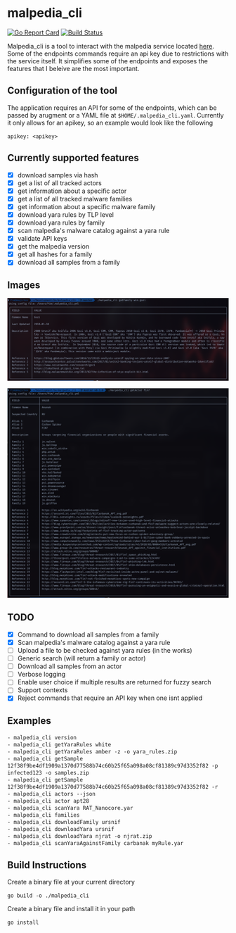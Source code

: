 # malpedia_cli

[![Go Report Card](https://goreportcard.com/badge/github.com/PimmyTrousers/malpedia_cli)](https://goreportcard.com/report/github.com/PimmyTrousers/malpedia_cli)
[![Build Status](https://travis-ci.org/PimmyTrousers/malpedia_cli.svg?branch=master)](https://travis-ci.org/PimmyTrousers/malpedia_cli)

Malpedia_cli is a tool to interact with the malpedia service located [here](https://malpedia.caad.fkie.fraunhofer.de). Some of the endpoints commands require an api key due to restrictions with the service itself. It simplifies some of the endpoints and exposes the features that I beleive are the most important. 

## Configuration of the tool
The application requires an API for some of the endpoints, which can be passed by arugment or a YAML file at `$HOME/.malpedia_cli.yaml`. Currently it only allows for an apikey, so an example would look like the following 

```
apikey: <apikey>
```

## Currently supported features
- [X] download samples via hash 
- [X] get a list of all tracked actors 
- [X] get information about a specific actor 
- [X] get a list of all tracked malware families 
- [X] get information about a specific malware family 
- [X] download yara rules by TLP level 
- [X] download yara rules by family 
- [X] scan malpedia's malware catalog against a yara rule
- [X] validate API keys 
- [X] get the malpedia version
- [X] get all hashes for a family 
- [X] download all samples from a family
## Images 
![Ursnif output](images/Screen&#32;Shot&#32;2019-08-25&#32;at&#32;11.42.33&#32;AM.png)

![FIN7 output](images/Screen&#32;Shot&#32;2019-09-13&#32;at&#32;7.14.04&#32;PM.png)
## TODO
- [X] Command to download all samples from a family 
- [X] Scan malpedia's malware catalog against a yara rule
- [ ] Upload a file to be checked against yara rules (in the works)
- [ ] Generic search (will return a family or actor)
- [ ] Download all samples from an actor
- [ ] Verbose logging 
- [ ] Enable user choice if multiple results are returned for fuzzy search
- [ ] Support contexts
- [X] Reject commands that require an API key when one isnt applied

## Examples 
```
- malpedia_cli version
- malpedia_cli getYaraRules white
- malpedia_cli getYaraRules amber -z -o yara_rules.zip
- malpedia_cli getSample 12f38f9be4df1909a1370d77588b74c60b25f65a098a08cf81389c97d3352f82 -p infected123 -o samples.zip
- malpedia_cli getSample 12f38f9be4df1909a1370d77588b74c60b25f65a098a08cf81389c97d3352f82 -r 
- malpedia_cli actors --json
- malpedia_cli actor apt28
- malpedia_cli scanYara RAT_Nanocore.yar
- malpedia_cli families
- malpedia_cli downloadFamily ursnif
- malpedia_cli downloadYara ursnif 
- malpedia_cli downloadYara njrat -o njrat.zip
- malpedia_cli scanYaraAgainstFamily carbanak myRule.yar
```

## Build Instructions
Create a binary file at your current directory
```
go build -o ./malpedia_cli
```
Create a binary file and install it in your path
```
go install
```
